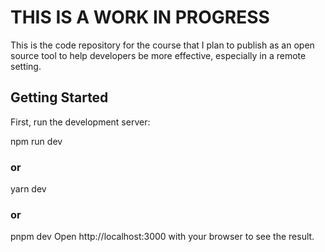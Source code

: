 # THIS IS A WORK IN PROGRESS

This is the code repository for the course that I plan to publish as an open source tool to help developers be more effective, especially in a remote setting.

## Getting Started

First, run the development server:

npm run dev

### or

yarn dev

### or

pnpm dev
Open http://localhost:3000 with your browser to see the result.
